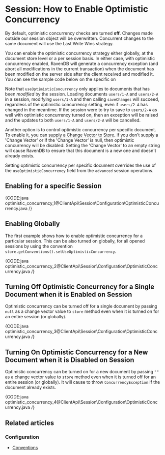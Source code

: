# Session: How to Enable Optimistic Concurrency

By default, optimistic concurrency checks are turned **off**. Changes made outside our session object will be overwritten. Concurrent changes to the same document will use
the Last Write Wins strategy. 

You can enable the optimistic concurrency strategy either globally, at the document store level or a per session basis. 
In either case, with optimistic concurrency enabled, RavenDB will generate a concurrency exception (and abort all 
modifications in the current transaction) when the document has been modified on the server side after the client received and modified it.
You can see the sample code below on the specific on

Note that `useOptimisticConcurrency` only applies to documents that has been _modified_ by the session. Loading documents `users/1-A` and `users/2-A` in a session, modifying
`users/1-A` and then calling `saveChanges` will succeed, regardless of the optimistic concurrency setting, even if `users/2-A` has changed in the meantime. 
If the session were to try to save to `users/2-A` as well with optimistic concurrency turned on, then an exception will be raised and the updates to both `users/1-A` and `users/2-A`
will be cancelled. 

Another option is to control optimistic concurrency per specific document.   
To enable it, you can [supply a Change Vector to Store](../../../client-api/session/storing-entities). If you don't supply a 'Change Vector' or if the 'Change Vector' is null, 
then optimistic concurrency will be disabled. Setting the 'Change Vector' to an empty string will cause RavenDB to ensure that this document is a new one and doesn't already 
exists.

Setting optimistic concurrency per specific document overrides the use of the `useOptimisticConcurrency` field from the `advanced` session operations.

## Enabling for a specific Session

{CODE:java optimistic_concurrency_1@ClientApi\Session\Configuration\OptimisticConcurrency.java /}

## Enabling Globally

The first example shows how to enable optimistic concurrency for a particular session. 
This can be also turned on globally, for all opened sessions by using the convention `store.getConventions().setUseOptimisticConcurrency`.

{CODE:java optimistic_concurrency_2@ClientApi\Session\Configuration\OptimisticConcurrency.java /}

## Turning Off Optimistic Concurrency for a Single Document when it is Enabled on Session

Optimistic concurrency can be turned off for a single document by passing `null` as a change vector value to `store` method even when it is turned on for an entire session (or globally).

{CODE:java optimistic_concurrency_3@ClientApi\Session\Configuration\OptimisticConcurrency.java /}

## Turning On Optimistic Concurrency for a New Document when it is Disabled on Session

Optimistic concurrency can be turned on for a new document by passing `""` as a change vector value to `store` method even when it is turned off for an entire session (or globally).
It will cause to throw `ConcurrencyException` if the document already exists.

{CODE:java optimistic_concurrency_4@ClientApi\Session\Configuration\OptimisticConcurrency.java /}

## Related articles

### Configuration

- [Conventions](../../../client-api/configuration/conventions)
